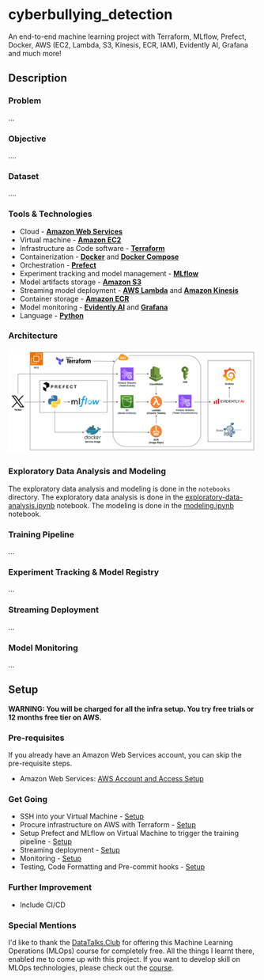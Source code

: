 # cyberbullying_detection

An end-to-end machine learning project with Terraform, MLflow, Prefect, Docker, AWS (EC2, Lambda, S3, Kinesis, ECR, IAM), Evidently AI, Grafana and much more!

## Description

### Problem

...

### Objective

....

### Dataset

.... 

### Tools & Technologies

- Cloud - [**Amazon Web Services**](https://aws.amazon.com/)
- Virtual machine - [**Amazon EC2**](https://aws.amazon.com/ec2/)
- Infrastructure as Code software - [**Terraform**](https://www.terraform.io)
- Containerization - [**Docker**](https://www.docker.com) and [**Docker Compose**](https://docs.docker.com/compose/)
- Orchestration - [**Prefect**](https://www.prefect.io/)
- Experiment tracking and model management - [**MLflow**](https://mlflow.org/)
- Model artifacts storage - [**Amazon S3**](https://aws.amazon.com/s3/)
- Streaming model deployment - [**AWS Lambda**](https://aws.amazon.com/lambda/) and [**Amazon Kinesis**](https://aws.amazon.com/kinesis/)
- Container storage - [**Amazon ECR**](https://aws.amazon.com/ecr/)
- Model monitoring - [**Evidently AI**](https://www.evidentlyai.com/) and [**Grafana**](https://grafana.com/)
- Language - [**Python**](https://www.python.org)

### Architecture

![architecture](images/architecture.png)

### Exploratory Data Analysis and Modeling
The exploratory data analysis and modeling is done in the `notebooks` directory. The exploratory data analysis is done in the [exploratory-data-analysis.ipynb](notebooks/exploratory-data-analysis.ipynb) notebook. The modeling is done in the [modeling.ipynb](notebooks/modeling.ipynb) notebook.

### Training Pipeline

...

### Experiment Tracking & Model Registry

...

### Streaming Deployment

...

### Model Monitoring

...

## Setup

**WARNING: You will be charged for all the infra setup. You try free trials or 12 months free tier on AWS.**
### Pre-requisites

If you already have an Amazon Web Services account, you can skip the pre-requisite steps.

- Amazon Web Services: [AWS Account and Access Setup](setup/1_aws.md)

### Get Going

- SSH into your Virtual Machine - [Setup](setup/2_ssh.md)
- Procure infrastructure on AWS with Terraform - [Setup](setup/3_terraform.md)
- Setup Prefect and MLflow on Virtual Machine to trigger the training pipeline - [Setup](setup/4_prefect_mlflow.md)
- Streaming deployment - [Setup](setup/5_streaming.md)
- Monitoring - [Setup](setup/6_monitoring.md)
- Testing, Code Formatting and Pre-commit hooks - [Setup](setup/7_best_practices.md)

### Further Improvement

- Include CI/CD

### Special Mentions
I'd like to thank the [DataTalks.Club](https://datatalks.club) for offering this Machine Learning Operations (MLOps) course for completely free. All the things I learnt there, enabled me to come up with this project. If you want to develop skill on MLOps technologies, please check out the [course](https://github.com/DataTalksClub/mlops-zoomcamp).